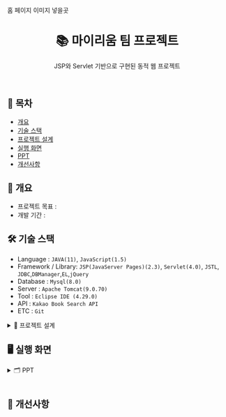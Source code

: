 홈 페이지 이미지 넣을곳

<h1 align="center">📚 마이리움 팀 프로젝트</h1>
<p align="center">JSP와 Servlet 기반으로 구현된 동적 웹 프로젝트</p>
<br/>

</details>

## 📌 목차

- [개요](https://github.com/notuna87/noh_aladinJSP#-개요)
- [기술 스택](https://github.com/notuna87/noh_aladinJSP#-기술-스택)
- [프로젝트 설계](https://github.com/notuna87/noh_aladinJSP#-프로젝트-설계)
- [실행 화면](https://github.com/notuna87/noh_aladinJSP#-실행-화면)
- [PPT](https://github.com/notuna87/noh_aladinJSP#-PPT)
- [개선사항](https://github.com/notuna87/noh_aladinJSP#-개선사항)

## 📖 개요
- 프로젝트 목표 : 
- 개발 기간 :

## 🛠️ 기술 스택
- Language : `JAVA(11)`, `JavaScript(1.5)`
- Framework / Library: `JSP(JavaServer Pages)(2.3)`, `Servlet(4.0)`, `JSTL`, `JDBC`,`DBManager`,`EL`,`jQuery`
- Database : `Mysql(8.0)`
- Server : `Apache Tomcat(9.0.70)`
- Tool : `Eclipse IDE (4.29.0)`
- API : `Kakao Book Search API`
- ETC : `Git`

<details><summary> 🧩 프로젝트 설계</summary>

<h3 align="center">Usecase Diagram</h3>

<img width="1128" height="790" alt="Image" src="https://github.com/user-attachments/assets/728d4a85-0932-4a82-9524-97cdfa095230" />

<h3 align="center">ERD</h3>

<img width="1590" height="1060" alt="image" src="https://github.com/user-attachments/assets/5c1ef303-019c-489d-924a-ba296886ff14" />


<h3 align="center">Class Diagram</h3>

<img width="1932" height="747" alt="Image" src="https://github.com/user-attachments/assets/ff04d9aa-5979-4b42-b2f4-e4e0920a6e2f" />
회원정보 

<img width="1410" height="851" alt="Image" src="https://github.com/user-attachments/assets/ef7a46b7-06d0-43c5-b1a7-665b53e354d6" />
회원가입

<img width="1463" height="1016" alt="Image" src="https://github.com/user-attachments/assets/9e578550-ddb7-4059-a4a3-fdfcccc2175e" />
아이디찾기

<img width="1380" height="927" alt="Image" src="https://github.com/user-attachments/assets/7709e7de-1404-4fbb-949b-4dab8069c9d7" />
비밀번호 찾기

<img width="1281" height="1069" alt="Image" src="https://github.com/user-attachments/assets/3fbbbe04-3853-4a30-93b8-3718dfc2b60f" />
member레스트

<img width="1475" height="1119" alt="Image" src="https://github.com/user-attachments/assets/946672c0-6282-4995-8198-8277b52fb13a" />
회원정보수정

<img width="1170" height="1208" alt="Image" src="https://github.com/user-attachments/assets/3edb21a8-898d-4532-b691-fc98b2522f44" />
마이페이지

<img width="1209" height="1138" alt="Image" src="https://github.com/user-attachments/assets/5706f862-df7b-449e-bcc3-edf1ac966edd" />
주문내역

<img width="2082" height="2085" alt="Image" src="https://github.com/user-attachments/assets/9e6b32c3-8966-48cc-8800-c79a93550638" />
리뷰

<img width="1271" height="724" alt="Image" src="https://github.com/user-attachments/assets/7de8167e-2ab0-41b2-9461-00c3748f7621" />
토탈리뷰



</details>

## 🖥️ 실행 화면

<details><summary> 🗂️ PPT</summary>

내가한 피피티 올리기

</details>
</br>

## 🚀 개선사항
</br>

